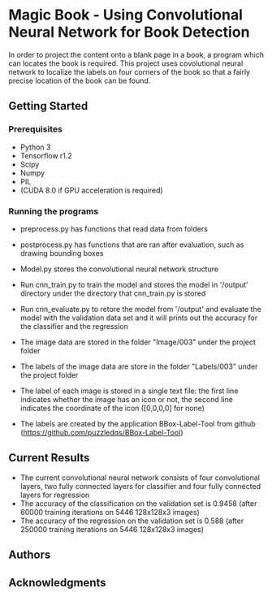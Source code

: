 # Magic Book - Using Convolutional Neural Network for Book Detection

In order to project the content onto a blank page in a book, a program which can locates the book is required. 
This project uses covolutional neural network to localize the labels on four corners of the book so that a fairly precise location of the book can be found.




## Getting Started

### Prerequisites

* Python 3
* Tensorflow r1.2
* Scipy
* Numpy
* PIL
* (CUDA 8.0 if GPU acceleration is required)


### Running the programs

* preprocess.py has functions that read data from folders
* postprocess.py has functions that are ran after evaluation, such as drawing bounding boxes
* Model.py stores the convolutional neural network structure
* Run cnn_train.py to train the model and stores the model in '/output' directory under the directory that cnn_train.py is stored
* Run cnn_evaluate.py to retore the model from '/output' and evaluate the model with the validation data set and it will prints out the accuracy for the classifier and the regression

* The image data are stored in the folder "Image/003" under the project folder
* The labels of the image data are store in the folder "Labels/003" under the project folder
* The label of each image is stored in a single text file: the first line indicates whether the image has an icon or not, the second line indicates the coordinate of the icon ([0,0,0,0] for none)
* The labels are created by the application BBox-Label-Tool from github (https://github.com/puzzledqs/BBox-Label-Tool)

## Current Results

* The current convolutional neural network consists of four convolutional layers, two fully connected layers for classifier and four fully connected layers for regression
* The accuracy of the classification on the validation set is 0.9458 (after 60000 training iterations on 5446 128x128x3 images)
* The accuracy of the regression on the validation set is 0.588 (after 250000 training iterations on 5446 128x128x3 images)

## Authors




## Acknowledgments

